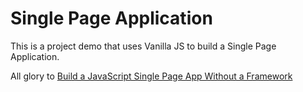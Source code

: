 # Single Page Application

This is a project demo that uses Vanilla JS to build a Single Page Application.

All glory to [Build a JavaScript Single Page App Without a Framework](https://www.sitepoint.com/single-page-app-without-framework/)
